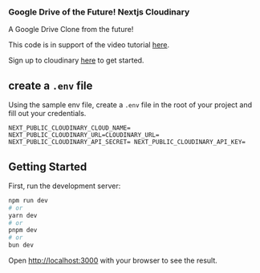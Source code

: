 ### Google Drive of the Future! Nextjs Cloudinary

A Google Drive Clone from the future!

This code is in support of the video tutorial [here](https://www.youtube.com/watch?v=v5GE4OUNwXs).

Sign up to cloudinary [here](https://cloudinary.com/ip/codewithania) to get started.

## create a `.env` file

Using the sample env file, create a `.env` file in the root of your project and fill out your credentials.

`
NEXT_PUBLIC_CLOUDINARY_CLOUD_NAME=
NEXT_PUBLIC_CLOUDINARY_URL=CLOUDINARY_URL=
NEXT_PUBLIC_CLOUDINARY_API_SECRET=
NEXT_PUBLIC_CLOUDINARY_API_KEY=
`

## Getting Started

First, run the development server:

```bash
npm run dev
# or
yarn dev
# or
pnpm dev
# or
bun dev
```

Open [http://localhost:3000](http://localhost:3000) with your browser to see the result.


